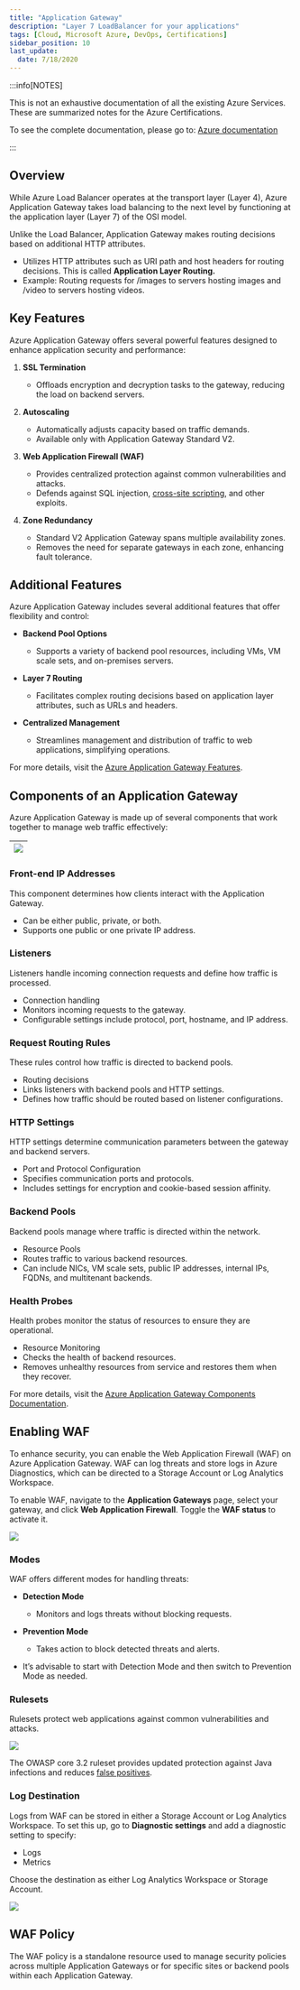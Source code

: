 ```yaml
---
title: "Application Gateway"
description: "Layer 7 LoadBalancer for your applications"
tags: [Cloud, Microsoft Azure, DevOps, Certifications]
sidebar_position: 10
last_update:
  date: 7/18/2020
---
```



:::info[NOTES]

This is not an exhaustive documentation of all the existing Azure Services. These are summarized notes for the Azure Certifications.

To see the complete documentation, please go to: [Azure documentation](https://learn.microsoft.com/en-us/azure/?product=popular)

:::



## Overview

While Azure Load Balancer operates at the transport layer (Layer 4), Azure Application Gateway takes load balancing to the next level by functioning at the application layer (Layer 7) of the OSI model. 

Unlike the Load Balancer, Application Gateway makes routing decisions based on additional HTTP attributes.

- Utilizes HTTP attributes such as URI path and host headers for routing decisions. This is called **Application Layer Routing.**
- Example: Routing requests for /images to servers hosting images and /video to servers hosting videos.

## Key Features

Azure Application Gateway offers several powerful features designed to enhance application security and performance:

1. **SSL Termination**
   - Offloads encryption and decryption tasks to the gateway, reducing the load on backend servers.

2. **Autoscaling**
   - Automatically adjusts capacity based on traffic demands.
   - Available only with Application Gateway Standard V2.

3. **Web Application Firewall (WAF)**
   - Provides centralized protection against common vulnerabilities and attacks.
   - Defends against SQL injection, [cross-site scripting](/docs/005-Cybersecurity/012-List-of-Attacks/099-Other-Attacks.md), and other exploits.

4. **Zone Redundancy**
   - Standard V2 Application Gateway spans multiple availability zones.
   - Removes the need for separate gateways in each zone, enhancing fault tolerance.

## Additional Features

Azure Application Gateway includes several additional features that offer flexibility and control:

- **Backend Pool Options**
  - Supports a variety of backend pool resources, including VMs, VM scale sets, and on-premises servers.

- **Layer 7 Routing**
  - Facilitates complex routing decisions based on application layer attributes, such as URLs and headers.

- **Centralized Management**
  - Streamlines management and distribution of traffic to web applications, simplifying operations.

For more details, visit the [Azure Application Gateway Features](https://learn.microsoft.com/en-us/azure/application-gateway/features).

## Components of an Application Gateway

Azure Application Gateway is made up of several components that work together to manage web traffic effectively:

|![](/img/docs/azure-components-of-azure-application-gateway.png)|
|-|

### Front-end IP Addresses

This component determines how clients interact with the Application Gateway.

  - Can be either public, private, or both.
  - Supports one public or one private IP address.

### Listeners

Listeners handle incoming connection requests and define how traffic is processed.

  - Connection handling
  - Monitors incoming requests to the gateway.
  - Configurable settings include protocol, port, hostname, and IP address.

### Request Routing Rules

These rules control how traffic is directed to backend pools.

  - Routing decisions
  - Links listeners with backend pools and HTTP settings.
  - Defines how traffic should be routed based on listener configurations.

### HTTP Settings

HTTP settings determine communication parameters between the gateway and backend servers.

  - Port and Protocol Configuration
  - Specifies communication ports and protocols.
  - Includes settings for encryption and cookie-based session affinity.

### Backend Pools

Backend pools manage where traffic is directed within the network.

  - Resource Pools
  - Routes traffic to various backend resources.
  - Can include NICs, VM scale sets, public IP addresses, internal IPs, FQDNs, and multitenant backends.

### Health Probes

Health probes monitor the status of resources to ensure they are operational.

  - Resource Monitoring
  - Checks the health of backend resources.
  - Removes unhealthy resources from service and restores them when they recover.

For more details, visit the [Azure Application Gateway Components Documentation](https://learn.microsoft.com/en-us/azure/application-gateway/application-gateway-components).

## Enabling WAF

To enhance security, you can enable the Web Application Firewall (WAF) on Azure Application Gateway. WAF can log threats and store logs in Azure Diagnostics, which can be directed to a Storage Account or Log Analytics Workspace.

To enable WAF, navigate to the **Application Gateways** page, select your gateway, and click **Web Application Firewall**. Toggle the **WAF status** to activate it.

![](/img/docs/azure-app-gw-enable-waf.png)

### Modes

WAF offers different modes for handling threats:

- **Detection Mode**
  - Monitors and logs threats without blocking requests.

- **Prevention Mode**
  - Takes action to block detected threats and alerts.

- It’s advisable to start with Detection Mode and then switch to Prevention Mode as needed.

### Rulesets

Rulesets protect web applications against common vulnerabilities and attacks.

![](/img/docs/azure-app-gw-enable-waf-rulesets.png)

The OWASP core 3.2 ruleset provides updated protection against Java infections and reduces [false positives](/docs/005-Cybersecurity/008-Security-Operations/020-Vulnerability-Management.md#analyzing-vulnerabilities).

### Log Destination

Logs from WAF can be stored in either a Storage Account or Log Analytics Workspace. To set this up, go to **Diagnostic settings** and add a diagnostic setting to specify:

- Logs
- Metrics

Choose the destination as either Log Analytics Workspace or Storage Account.

![](/img/docs/azure-enable-waf-store-between-choices.png)

## WAF Policy

The WAF policy is a standalone resource used to manage security policies across multiple Application Gateways or for specific sites or backend pools within each Application Gateway.